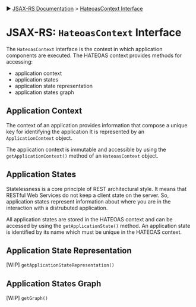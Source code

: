 :arrow_forward: [JSAX-RS Documentation](./jsax-rs-documentation.md) > [HateoasContext Interface](./jsax-rs-hateoascontext-interface.md)

# JSAX-RS: `HateoasContext` Interface

The `HateoasContext` interface is the context in which application components are executed. The HATEOAS context provides methods for accessing:

- application context
- application states
- application state representation
- application states graph

## Application Context

The context of an application provides information that compose a unique key for identifying the application It is represented by an `ApplicationContext` object.

The application context is immutable and accessible by using the `getApplicationContext()` method of an `HateoasContext` object.

## Application States

Statelessness is a core principle of REST architectural style. It means that RESTful Web Services do not keep a client state on the server. So, application states represent information about where you are in the interaction with a distrubuted application.

All application states are stored in the HATEOAS context and can be accessed by using the `getApplicationState()` method. An application state is identified by its name which must be unique in the HATEOAS context.

## Application State Representation

[WIP] `getApplicationStateRepresentation()`

## Application States Graph

[WIP] `getGraph()`